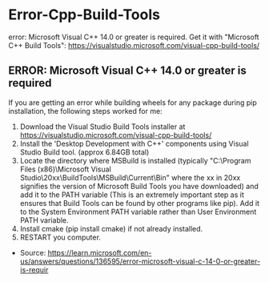 # Error-Cpp-Build-Tools
error: Microsoft Visual C++ 14.0 or greater is required. Get it with "Microsoft C++ Build Tools": https://visualstudio.microsoft.com/visual-cpp-build-tools/
## ERROR: Microsoft Visual C++ 14.0 or greater is required
If you are getting an error while building wheels for any package during pip installation, the following steps worked for me:
1. Download the Visual Studio Build Tools installer at https://visualstudio.microsoft.com/visual-cpp-build-tools/ 
2. Install the 'Desktop Development with C++' components using Visual Studio Build tool. (approx 6.84GB total)
3. Locate the directory where MSBuild is installed (typically "C:\Program Files (x86)\Microsoft Visual Studio\20xx\BuildTools\MSBuild\Current\Bin" where the xx in 20xx signifies the version of Microsoft Build Tools you have downloaded) and add it to the PATH variable (This is an extremely important step as it ensures that Build Tools can be found by other programs like pip). Add it to the System Environment PATH variable rather than User Environment PATH variable.
4. Install cmake (pip install cmake) if not already installed.
5. RESTART you computer.
* Source: https://learn.microsoft.com/en-us/answers/questions/136595/error-microsoft-visual-c-14-0-or-greater-is-requir 
